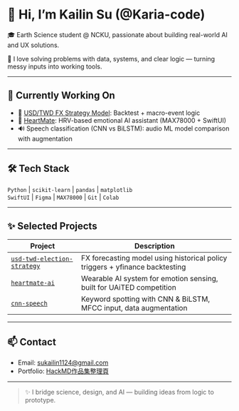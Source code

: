 # 👋 Hi, I’m Kailin Su (@Karia-code)

🎓 Earth Science student @ NCKU, passionate about building real-world AI and UX solutions.

🧠 I love solving problems with data, systems, and clear logic — turning messy inputs into working tools.

---

## 🔭 Currently Working On
- 💱 [USD/TWD FX Strategy Model](https://github.com/Karia-code/usd-twd-election-strategy): Backtest + macro-event logic
- 🧠 [HeartMate](https://github.com/Karia-code/heartmate-ai): HRV-based emotional AI assistant (MAX78000 + SwiftUI)
- 🔊 Speech classification (CNN vs BiLSTM): audio ML model comparison with augmentation

---

## 🛠 Tech Stack
`Python` | `scikit-learn` | `pandas` | `matplotlib`  
`SwiftUI` | `Figma` | `MAX78000` | `Git` | `Colab`  

---

## ✨ Selected Projects

| Project | Description |
|--------|-------------|
| [`usd-twd-election-strategy`](https://github.com/Karia-code/usd-twd-election-strategy) | FX forecasting model using historical policy triggers + yfinance backtesting |
| [`heartmate-ai`](https://github.com/Karia-code/heartmate-ai) | Wearable AI system for emotion sensing, built for UAiTED competition |
| [`cnn-speech`](https://github.com/Karia-code/cnn-speech) | Keyword spotting with CNN & BiLSTM, MFCC input, data augmentation |

---

## 📫 Contact
- Email: [sukailin1124@gmail.com](mailto:sukailin1124@gmail.com)
- Portfolio: [HackMD作品集整理頁](https://hackmd.io/@Kailin/H1Shpxibxl)

---

> ✨ I bridge science, design, and AI — building ideas from logic to prototype.

